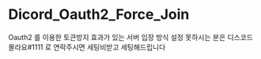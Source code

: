 # Dicord_Oauth2_Force_Join
Oauth2 를 이용한 토큰방지 효과가 있는 서버 입장 방식
설정 못하시는 분은 디스코드 몰라요#1111 로 연락주시면 세팅비받고 세팅해드립니다
